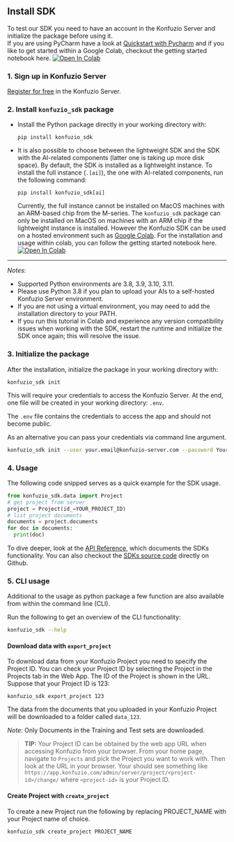 ## Install SDK

To test our SDK you need to have an account in the Konfuzio Server and initialize the package before using it. \
If you are using PyCharm have a look at [Quickstart with Pycharm](quickstart_pycharm.html) and if you like to get started within a Google Colab, checkout the getting started notebook here. <a href="https://colab.research.google.com/github/konfuzio-ai/konfuzio-sdk/blob/master/notebooks/Get_started_with_the_Konfuzio_SDK.ipynb" target="_parent"><img src="https://colab.research.google.com/assets/colab-badge.svg" alt="Open In Colab"/></a>


### 1. Sign up in Konfuzio Server

[Register for free](https://app.konfuzio.com/accounts/signup/) in the Konfuzio Server.

### 2. Install `konfuzio_sdk` package

* Install the Python package directly in your working directory with:

  `pip install konfuzio_sdk`

* It is also possible to choose between the lightweight SDK and the SDK with the AI-related components (latter one is 
taking up more disk space). By default, the SDK is installed as a lightweight instance. To install the full instance (`.[ai]`), the one with AI-related components, run the following command:

  `pip install konfuzio_sdk[ai]`
  
  Currently, the full instance cannot be installed on MacOS machines with an ARM-based chip from the M-series. The `konfuzio_sdk` package can only be installed on MacOS on machines with an ARM chip if the lightweight instance is installed. However the Konfuzio SDK can be used on a hosted environment such as [Google Colab](https://colab.research.google.com/). For the installation and usage within colab, you can follow the getting started notebook here. <a href="https://colab.research.google.com/github/konfuzio-ai/konfuzio-sdk/blob/master/notebooks/Get_started_with_the_Konfuzio_SDK.ipynb" target="_parent"><img src="https://colab.research.google.com/assets/colab-badge.svg" alt="Open In Colab"/></a>

---

*Notes*:

* Supported Python environments are 3.8, 3.9, 3.10, 3.11.
* Please use Python 3.8 if you plan to upload your AIs to a self-hosted Konfuzio Server environment. 
* If you are not using a virtual environment, you may need to add the installation directory to your PATH.
* If you run this tutorial in Colab and experience any version compatibility issues when working with the SDK, restart 
the runtime and initialize the SDK once again; this will resolve the issue.

### 3. Initialize the package

After the installation, initialize the package in your working directory with:

`konfuzio_sdk init`

This will require your credentials to access the Konfuzio Server.
At the end, one file will be created in your working directory: `.env`.

The `.env` file contains the credentials to access the app and should not become public.

As an alternative you can pass your credentials via command line argument.

```bash
konfuzio_sdk init --user your.email@konfuzio-server.com --password YourPassword --host https://app.konfuzio.com
```

### 4. Usage

The following code snipped serves as a quick example for the SDK usage.

```python
from konfuzio_sdk.data import Project
# get project from server
project = Project(id_=YOUR_PROJECT_ID)
# list project documents
documents = project.documents
for doc in documents:
  print(doc)
```

To dive deeper, look at the [API Reference](sourcecode.html), which documents the SDKs functionality.
You can also checkout the [SDKs source code](https://github.com/konfuzio-ai/konfuzio-sdk) directly on Github.
 

### 5. CLI usage

Additional to the usage as python package a few function are also available from within the command line (CLI).

Run the following to get an overview of the CLI functionality:

```bash
konfuzio_sdk --help
```

#### Download data with `export_project`

To download data from your Konfuzio Project you need to specify the Project ID.
You can check your Project ID by selecting the Project in the Projects tab in the Web App.
The ID of the Project is shown in the URL. Suppose that your Project ID is 123:

`konfuzio_sdk export_project 123`

The data from the documents that you uploaded in your Konfuzio Project will be downloaded to a folder called `data_123`.

*Note*:
Only Documents in the Training and Test sets are downloaded.

> **TIP:**
  Your Project ID can be obtained by the web app URL when accessing Konfuzio from your browser. From your home page, navigate to `Projects` and pick the Project you want to work with. Then look at the URL in your browser. Your should see something like `https://app.konfuzio.com/admin/server/project/<project-id>/change/` where `<project-id>` is your Project ID.

#### Create Project with `create_project`

To create a new Project run the following by replacing PROJECT_NAME with your Project name of choice.

`konfuzio_sdk create_project PROJECT_NAME`